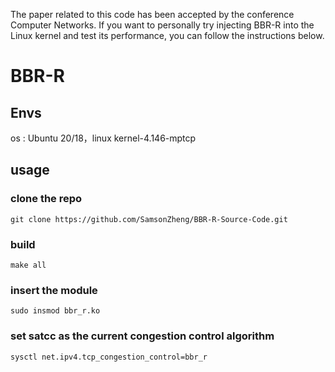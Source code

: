 The paper related to this code has been accepted by the conference Computer Networks.
If you want to personally try injecting BBR-R into the Linux kernel and test its performance, you can follow the instructions below.

# BBR-R
## Envs
os : Ubuntu 20/18，linux kernel-4.146-mptcp

## usage

### clone the repo
```
git clone https://github.com/SamsonZheng/BBR-R-Source-Code.git
```

### build
```
make all
```

### insert the module
```
sudo insmod bbr_r.ko
```

### set satcc as the current congestion control algorithm
```
sysctl net.ipv4.tcp_congestion_control=bbr_r
```

